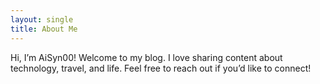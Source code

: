 ```yaml
---
layout: single
title: About Me
---
```

Hi, I’m AiSyn00! Welcome to my blog. I love sharing content about technology, travel, and life. Feel free to reach out if you’d like to connect!
